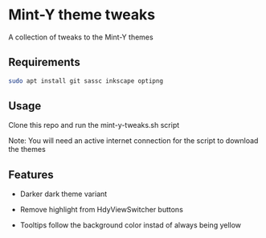 # Mint-Y theme tweaks
A collection of tweaks to the Mint-Y themes

## Requirements

```bash
sudo apt install git sassc inkscape optipng
```

## Usage
Clone this repo and run the mint-y-tweaks.sh script

Note: You will need an active internet connection for the script to download the themes

## Features

- Darker dark theme variant

- Remove highlight from HdyViewSwitcher buttons

- Tooltips follow the background color instad of always being yellow
